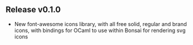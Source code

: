 ## Release v0.1.0

- New font-awesome icons library, with all free solid, regular and brand icons, with bindings for OCaml
  to use within Bonsai for rendering svg icons
